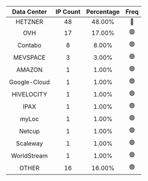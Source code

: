 | Data Center | IP Count | Percentage | Freq |
|:------------:|:--------:|:-----------:|:-----:|
| HETZNER | 48 | 48.00% | 🔴 |
| OVH | 17 | 17.00% | 🟢 |
| Contabo | 8 | 8.00% | 🟢 |
| MEVSPACE | 3 | 3.00% | 🟢 |
| AMAZON | 1 | 1.00% | 🟢 |
| Google-Cloud | 1 | 1.00% | 🟢 |
| HIVELOCITY | 1 | 1.00% | 🟢 |
| IPAX | 1 | 1.00% | 🟢 |
| myLoc | 1 | 1.00% | 🟢 |
| Netcup | 1 | 1.00% | 🟢 |
| Scaleway | 1 | 1.00% | 🟢 |
| WorldStream | 1 | 1.00% | 🟢 |
| OTHER | 16 | 16.00% | 🟢 |